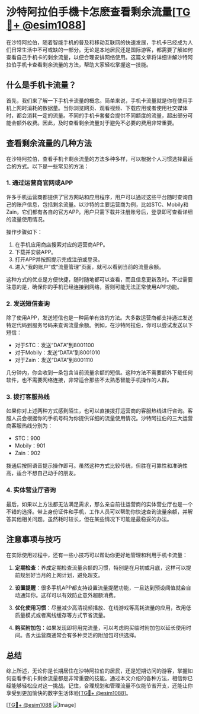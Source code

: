 # 沙特阿拉伯手機卡怎麽查看剩余流量[[TG💪+ @esim1088](https://t.me/s/esim1088)]

在沙特阿拉伯，随着智能手机的普及和移动互联网的快速发展，手机卡已经成为人们日常生活中不可或缺的一部分。无论是本地居民还是国际游客，都需要了解如何查看自己手机卡的剩余流量，以便合理安排网络使用。这篇文章将详细讲解沙特阿拉伯手机卡查看剩余流量的方法，帮助大家轻松掌握这一技能。

## 什么是手机卡流量？

首先，我们来了解一下手机卡流量的概念。简单来说，手机卡流量就是你在使用手机上网时消耗的数据量。当你浏览网页、观看视频、下载应用或者使用社交媒体时，都会消耗一定的流量。不同的手机卡套餐会提供不同额度的流量，超出部分可能会额外收费。因此，及时查看剩余流量对于避免不必要的费用非常重要。

## 查看剩余流量的几种方法

在沙特阿拉伯，查看手机卡剩余流量的方法多种多样，可以根据个人习惯选择最适合的方式。以下是一些常见的方法：

### 1. 通过运营商官网或APP

许多手机运营商都提供了官方网站和应用程序，用户可以通过这些平台随时查询自己的账户信息，包括剩余流量。以沙特的主要运营商为例，比如STC、Mobily和Zain，它们都有各自的官方APP。用户只需下载并注册账号后，登录即可查看详细的流量使用情况。

操作步骤如下：
1. 在手机应用商店搜索对应的运营商APP。
2. 下载并安装APP。
3. 打开APP并按照提示完成注册或登录。
4. 进入“我的账户”或“流量管理”页面，就可以看到当前的流量余额。

这种方式的优点是方便快捷，随时随地都可以查看，而且信息更新及时。不过需要注意的是，确保你的手机已经连接到网络，否则可能无法正常使用APP功能。

### 2. 发送短信查询

除了使用APP，发送短信也是一种简单有效的方法。大多数运营商都支持通过发送特定代码到服务号码来查询流量余额。例如，在沙特阿拉伯，你可以尝试发送以下短信：

- 对于STC：发送“DATA”到8001100
- 对于Mobily：发送“DATA”到8001010
- 对于Zain：发送“DATA”到8001110

几分钟内，你会收到一条包含当前流量余额的短信。这种方法不需要额外下载任何软件，也不需要网络连接，非常适合那些不太熟悉智能手机操作的人群。

### 3. 拨打客服热线

如果你对上述两种方式感到陌生，也可以直接拨打运营商的客服热线进行咨询。客服人员会根据你的手机号码为你提供详细的流量使用情况。沙特阿拉伯的三大运营商客服热线分别为：

- STC：900
- Mobily：901
- Zain：902

拨通后按照语音提示操作即可。虽然这种方式比较传统，但胜在可靠性和准确性高，适合不想自己动手的朋友。

### 4. 实体营业厅咨询

最后，如果以上方法都无法满足需求，那么亲自前往运营商的实体营业厅也是一个不错的选择。带上身份证件和手机，工作人员可以帮助你快速查询流量余额，并解答其他相关问题。虽然耗时较长，但在某些情况下可能是最稳妥的办法。

## 注意事项与技巧

在实际使用过程中，还有一些小技巧可以帮助你更好地管理和利用手机卡流量：

1. **定期检查**：养成定期检查流量余额的习惯，特别是在月初或月底，这样可以提前规划好当月的上网计划，避免超支。

2. **设置提醒**：很多手机APP都支持设置流量提醒功能，一旦达到预设阈值就会自动通知你。这样可以有效防止意外超额消费。

3. **优化使用习惯**：尽量减少高清视频播放、在线游戏等高耗流量的应用，改用低质量模式或者离线缓存等方式节省流量。

4. **购买附加包**：如果发现即将用完流量，可以考虑购买临时附加包以延长使用时间。各大运营商通常会有多种灵活的附加包可供选择。

## 总结

综上所述，无论你是长期居住在沙特阿拉伯的居民，还是短期访问的游客，掌握如何查看手机卡剩余流量都是非常重要的技能。通过本文介绍的各种方法，相信你已经能够轻松应对这一挑战。记住，合理规划和管理流量不仅能节省开支，还能让你享受到更加愉快的数字生活体验[[TG💪+ @esim1088](https://t.me/s/esim1088)]。

[[TG💪+ @esim1088](https://t.me/s/esim1088) ![Image](https://i.postimg.cc/4NQfJmqS/Snipaste-2025-05-13-00-14-12.png)]